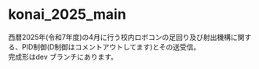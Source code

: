 # konai_2025_main
西暦2025年(令和7年度)の4月に行う校内ロボコンの足回り及び射出機構に関する、PID制御(D制御はコメントアウトしてます)とその送受信。<br>
完成形はdev ブランチにあります。
